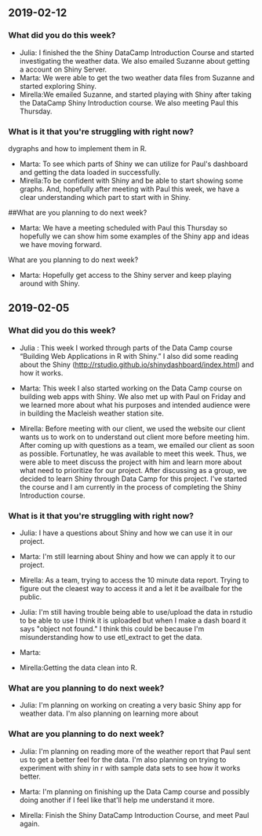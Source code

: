 ## 2019-02-12
### What did you do this week?

- Julia: I finished the the Shiny DataCamp Introduction Course and started investigating the weather data. We also emailed Suzanne about getting a account on Shiny Server.
- Marta: We were able to get the two weather data files from Suzanne and started exploring Shiny.
- Mirella:We emailed Suzanne, and started playing with Shiny after taking the DataCamp Shiny Introduction course. We also meeting Paul this Thursday. 

### What is it that you're struggling with right now?
 dygraphs and how to implement them in R. 
- Marta: To see which parts of Shiny we can utilize for Paul's dashboard and getting the data loaded in successfully.
- Mirella:To be confident with Shiny and be able to start showing some graphs. And, hopefully after meeting with Paul this week, we have a clear understanding which part to start with in Shiny. 

##What are you planning to do next week?
- Marta: We have a meeting scheduled with Paul this Thursday so hopefully we can show him some examples of the Shiny app and ideas we have moving forward. 

What are you planning to do next week?
- Marta: Hopefully get access to the Shiny server and keep playing around with Shiny.

## 2019-02-05

### What did you do this week?

- Julia : This week I worked through parts of the Data Camp course “Building Web Applications in R with Shiny.”  I also did some reading about the Shiny (http://rstudio.github.io/shinydashboard/index.html) and how it works. 

- Marta: This week I also started working on the Data Camp course on building web apps with Shiny. We also met up with Paul on Friday and we learned more about what his purposes and intended audience were in building the Macleish weather station site.

- Mirella: Before meeting with our client, we used the website our client wants us to work on to understand out client more before meeting him. 
    After coming up with questions as a team, we emailed our client as soon as possible. Fortunatley, he was available to meet this week.
    Thus, we were able to meet discuss the project with him and learn more about what need to prioritize for our project. After discussing
    as a group, we decided to learn Shiny through Data Camp for this project. I've started the course and I am currently in the process of
    completing the Shiny Introduction course. 

### What is it that you're struggling with right now?

- Julia: I have a questions about Shiny and how we can use it in our project.
- Marta: I'm still learning about Shiny and how we can apply it to our project.
- Mirella: As a team, trying to access the 10 minute data report. Trying to figure out the cleaest way to access it and a let it be availbale for the public. 

- Julia: I'm still having trouble being able to use/upload the data in rstudio to be able to use I think it is uploaded but when I make a dash board it says "object not found." I think this could be because I'm misunderstanding how to use etl_extract to get the data.  
- Marta:
- Mirella:Getting the data clean into R. 
### What are you planning to do next week?

- Julia: I'm planning on working on creating a very basic Shiny app for weather data. I'm also planning on learning more about
### What are you planning to do next week?

- Julia: I'm planning on reading more of the weather report that Paul sent us to get a better feel for the data. I'm also planning on trying to experiment with shiny in r with sample data sets to see how it works better.  
    
- Marta: I'm planning on finishing up the Data Camp course and possibly doing another if I feel like that'll help me understand it more.
- Mirella: Finish the Shiny DataCamp Introduction Course, and meet Paul again. 
